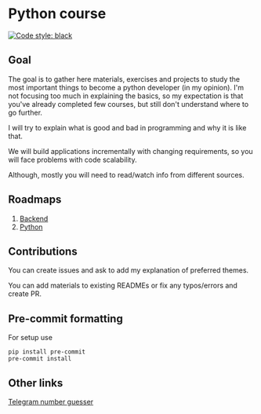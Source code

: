 # Python course
[![Code style: black](https://img.shields.io/badge/code%20style-black-000000.svg)](https://github.com/psf/black)
## Goal

The goal is to gather here materials, exercises and projects
to study the most important things to become a python developer (in my opinion).
I'm not focusing too much in explaining the basics,
so my expectation is that you've already completed few courses,
but still don't understand where to go further.

I will try to explain what is good and bad in programming and why it is like that.

We will build applications incrementally with changing
requirements, so you will face problems with code scalability.

Although, mostly you will need to read/watch info from different sources.

## Roadmaps
1. [Backend](https://roadmap.sh/backend)
2. [Python](https://roadmap.sh/python)


## Contributions
You can create issues and ask to add my explanation of preferred themes.

You can add materials to existing READMEs or fix any typos/errors and create PR.


## Pre-commit formatting
For setup use
```
pip install pre-commit
pre-commit install
```



## Other links
[Telegram number guesser](https://github.com/KeSHaMI/telegram_number_guesser)
